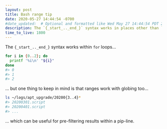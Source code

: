 ```yaml
---
layout: post
title: Bash range tip
date: 2020-05-27 14:44:54 -0700
#date_updated:  # Optional and formatted like Wed May 27 14:44:54 PDT 2020 above
description: The `{_start_.._end_}` syntax works in places other than `for` loops
time_to_live: 1800
---
```




The `{_start_.._end_}` syntax works within `for` loops...


```bash
for i in {0..2}; do
  printf '%i\n' "${i}"
done
#> 0
#> 1
#> 2
```


... but one thing to keep in mind is that ranges work with globing too...


```bash
ls ~/logs/apt_upgrade/20200{3..4}*
#> 20200301.script
#> 20200401.script
#> ...
```


... which can be useful for pre-filtering results within a pip-line.
